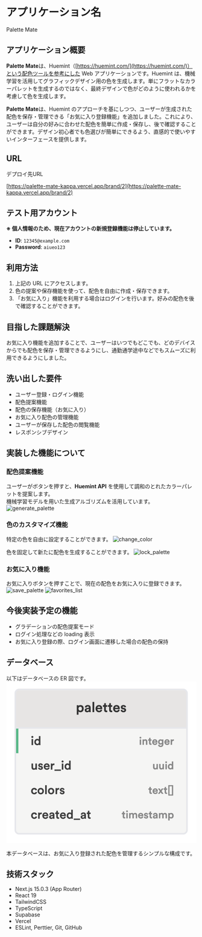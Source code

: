 # アプリケーション名

Palette Mate

## アプリケーション概要

**Palette Mate**は、Huemint（[https://huemint.com/](https://huemint.com/)）という配色ツールを参考にした Web アプリケーションです。Huemint は、機械学習を活用してグラフィックデザイン用の色を生成します。単にフラットなカラーパレットを生成するのではなく、最終デザインで色がどのように使われるかを考慮して色を生成します。

**Palette Mate**は、Huemint のアプローチを基にしつつ、ユーザーが生成された配色を保存・管理できる「お気に入り登録機能」を追加しました。これにより、ユーザーは自分の好みに合わせた配色を簡単に作成・保存し、後で確認することができます。デザイン初心者でも色選びが簡単にできるよう、直感的で使いやすいインターフェースを提供します。

## URL

デプロイ先URL

[https://palette-mate-kappa.vercel.app/brand/2](https://palette-mate-kappa.vercel.app/brand/2)  

## テスト用アカウント
**※ 個人情報のため、現在アカウントの新規登録機能は停止しています。**
- **ID**: `12345@example.com`
- **Password**: `aiueo123`

## 利用方法

1. 上記の URL にアクセスします。
2. 色の提案や保存機能を使って、配色を自由に作成・保存できます。
3. 「お気に入り」機能を利用する場合はログインを行います。好みの配色を後で確認することができます。

## 目指した課題解決

お気に入り機能を追加することで、ユーザーはいつでもどこでも、どのデバイスからでも配色を保存・管理できるようにし、通勤通学途中などでもスムーズに利用できるようにしました。

## 洗い出した要件

- ユーザー登録・ログイン機能
- 配色提案機能
- 配色の保存機能（お気に入り）
- お気に入り配色の管理機能
- ユーザーが保存した配色の閲覧機能
- レスポンシブデザイン

## 実装した機能について

### 配色提案機能

ユーザーがボタンを押すと、**Huemint API** を使用して調和のとれたカラーパレットを提案します。  
機械学習モデルを用いた生成アルゴリズムを活用しています。
![generate_palette](https://github.com/user-attachments/assets/7fdfa134-1ae8-415f-b99f-f6c7065c4d8b)

### 色のカスタマイズ機能

特定の色を自由に設定することができます。
![change_color](https://github.com/user-attachments/assets/7525ab90-14d7-49cd-afed-2e97f84747ca)

色を固定して新たに配色を生成することができます。
![lock_palette](https://github.com/user-attachments/assets/fc5b112e-1445-434b-bb3b-c7648bbb6ed2)

### お気に入り機能

お気に入りボタンを押すことで、現在の配色をお気に入りに登録できます。
![save_palette](https://github.com/user-attachments/assets/5ecc9cf7-fcd8-4a20-a4c9-c173ee9031d4)
![favorites_list](https://github.com/user-attachments/assets/ff04384e-930d-4dcf-9247-6ea1c1c98efa)

## 今後実装予定の機能

- グラデーションの配色提案モード
- ログイン処理などの loading 表示
- お気に入り登録の際、ログイン画面に遷移した場合の配色の保持

## データベース

以下はデータベースの ER 図です。  
![palettes](image.png)

本データベースは、お気に入り登録された配色を管理するシンプルな構成です。

## 技術スタック

- Next.js 15.0.3 (App Router)
- React 19
- TailwindCSS
- TypeScript
- Supabase
- Vercel
- ESLint, Perttier, Git, GitHub
